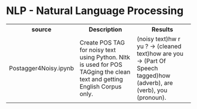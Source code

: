 # NLP - Natural Language Processing

<table>
  <tr>
    <th>source</th>
    <th>Description</th>
    <th>Results</th>
  </tr>
  <tr>
    <td>Postagger4Noisy.ipynb</td>
    <td>Create POS TAG for noisy text using Python. Nltk is used for POS TAGging the clean text and getting English Corpus only.</td>
    <td>(noisy text)hw r yu ? -> (cleaned text)how are you -> (Part Of Speech tagged)how (adverb), are (verb), you (pronoun).</td>
  </tr>
</table>
